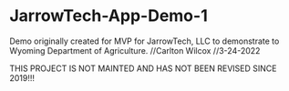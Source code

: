 # JarrowTech-App-Demo-1
Demo originally created for MVP for JarrowTech, LLC to demonstrate to Wyoming Department of Agriculture.
//Carlton Wilcox
//3-24-2022

THIS PROJECT IS NOT MAINTED AND HAS NOT BEEN REVISED SINCE 2019!!!
